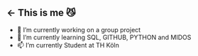 ## <- This is me 😼

- 🔭 I’m currently working on a group project
- 🌱 I’m currently learning SQL, GITHUB, PYTHON and MIDOS 
- 📫 I’m currently Student at TH Köln
  

